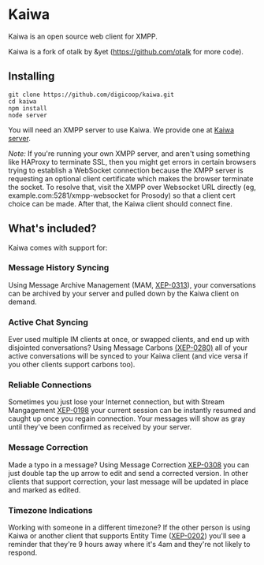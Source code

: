 # Kaiwa

Kaiwa is an open source web client for XMPP.

Kaiwa is a fork of otalk by &yet (https://github.com/otalk for more code).

## Installing

    git clone https://github.com/digicoop/kaiwa.git
    cd kaiwa
    npm install
    node server

You will need an XMPP server to use Kaiwa. We provide one at [Kaiwa server](https://github.com/digicoop/kaiwa-server).

*Note:* If you're running your own XMPP server, and aren't using something like HAProxy to terminate SSL, then you might get errors in certain browsers trying to establish a WebSocket connection because the XMPP server is requesting an optional client certificate which makes the browser terminate the socket. To resolve that, visit the XMPP over Websocket URL directly (eg, example.com:5281/xmpp-websocket for Prosody) so that a client cert choice can be made. After that, the Kaiwa client should connect fine.

## What's included?

Kaiwa comes with support for:

### Message History Syncing

Using Message Archive Management (MAM, [XEP-0313](http://xmpp.org/extension/xep-0313.html)), your conversations can be archived by your server and pulled down by the Kaiwa client on demand.

### Active Chat Syncing

Ever used multiple IM clients at once, or swapped clients, and end up with disjointed conversations? Using Message Carbons [(XEP-0280)](http://xmpp.org/extensions/xep-0280.html) all of your active conversations will be synced to your Kaiwa client (and vice versa if you other clients support carbons too).

### Reliable Connections

Sometimes you just lose your Internet connection, but with Stream Mangagement [XEP-0198](http://xmpp.org/extensions/xep-0198.html) your current session can be instantly resumed and caught up once you regain connection. Your messages will show as gray until they've been confirmed as received by your server.

### Message Correction

Made a typo in a message? Using Message Correction [XEP-0308](http://xmpp.org/extensions/xep-0308.html) you can just double tap the up arrow to edit and send a corrected version. In other clients that support correction, your last message will be updated in place and marked as edited.

### Timezone Indications

Working with someone in a different timezone? If the other person is using Kaiwa or another client that supports Entity Time ([XEP-0202](http://xmpp.org/extensions/xep-0202.html)) you'll see a reminder that they're 9 hours away where it's 4am and they're not likely to respond.
